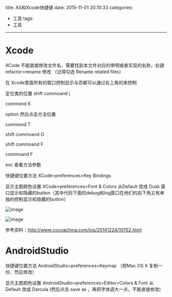title: AS和Xcode快捷键
date: 2015-11-01 20:10:33
categories:
- 工具
tags:
- 工具

---

# Xcode 

XCode   不能直接修改文件名，需要找到本文件对应的申明或者实现的名称，右键refactor>rename  修改
（记得勾选 Rename related files）


在 Xcode里面所有的窗口控制显示与否都可以通过右上角的来控制  


定位类的位置  shift  commoand  j

commond  6 


option 然后点击方法位置

commond   T

shift  commoand  O

shift  commoand  F

 commoand  F


esc  查看方法参数   


快捷键位置方法   XCode>preferences>Key Bindings

显示主题颜色设置   XCode>preferences>Font & Colors   从Default  改成   Dusk 
窗口显示和隐藏的button（其中代码下面的debug和log窗口在他们的右下角又有单独的控制显示和隐藏的button）  

![image](https://github.com/liuyicheng3/learning-summary/blob/master/images/Xcode%E8%AE%BE%E7%BD%AE.png?raw=true)

![image](https://github.com/liuyicheng3/learning-summary/blob/master/images/Xcode%E5%BF%AB%E6%8D%B7%E9%94%AE.jpg?raw=true)  


参考资料：http://www.cocoachina.com/ios/20141224/10752.html



# AndroidStudio  

快捷键位置方法   AndroidStudio>preferences>Keymap  （把Mac  OS X 复制一份，然后修改）


显示主题颜色设置   AndroidStudio>preferences>Editor>Colors & Font   从Default  改成   Darcula  (然后点击 save as  ，再把字体调大一点，不能直接修改) 
